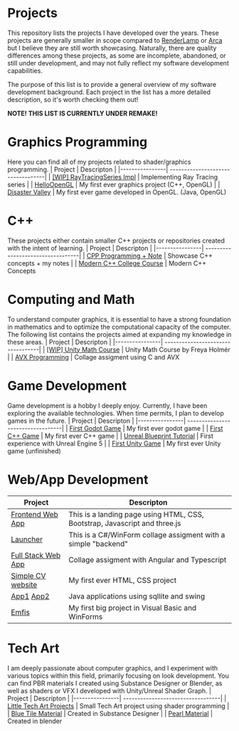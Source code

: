 # Projects

This repository lists the projects I have developed over the years. These projects are generally smaller in scope compared to [RenderLamp](https://github.com/martonban/RenderLamp) or [Arca](https://github.com/martonban/Arca) but I believe they are still worth showcasing. Naturally, there are quality differences among these projects, as some are incomplete, abandoned, or still under development, and may not fully reflect my software development capabilities.

The purpose of this list is to provide a general overview of my software development background. Each project in the list has a more detailed description, so it's worth checking them out!


**NOTE! THIS LIST IS CURRENTLY UNDER REMAKE!**

# Graphics Programming

Here you can find all of my projects related to shader/graphics programming.
| Project        | Descripton                      |
|----------------| ----------------------------------|
| [[WIP] RayTracingSeries Impl](https://github.com/martonban/RayTracingSeriesTutorials)       | Implementing Ray Tracing series            |
| [HelloOpenGL](https://github.com/martonban/HelloOpenGL)                                    | My first ever graphics project (C++, OpenGL)              |
| [Disaster Valley](https://github.com/martonban/Disaster_Valley)                            | My first ever game developed in OpenGL. (Java, OpenGL)     

# C++
These projects either contain smaller C++ projects or repositories created with the intent of learning.
| Project        | Descripton                      |
|----------------| ----------------------------------|
| [CPP Programming + Note](https://github.com/martonban/CPP_Programming)                            | Showcase C++ concepts + my notes            |
| [Modern C++ College Course](https://github.com/martonban/CppUniCourse)                            | Modern C++ Concepts       

# Computing and Math 
To understand computer graphics, it is essential to have a strong foundation in mathematics and to optimize the computational capacity of the computer. The following list contains the projects aimed at expanding my knowledge in these areas.
| Project        | Descripton                      |
|----------------| ----------------------------------|
| [[WIP] Unity Math Course](https://github.com/martonban/UnityMathCourse)                            | Unity Math Course by Freya Holmér |
| [AVX Programming](https://github.com/martonban/AVX_Programing_Uni)                                |  Collage assigment using C and AVX     

# Game Development 
Game development is a hobby I deeply enjoy. Currently, I have been exploring the available technologies. When time permits, I plan to develop games in the future.
| Project        | Descripton                      |
|----------------| ----------------------------------|
| [First Godot Game](https://github.com/martonban/FirstGodotGame)                                 | My first ever godot game                  |
| [First C++ Game](https://github.com/martonban/CPP_Fundamentals_Game_Programming_For_Beginners)  | My first ever C++ game                    |
| [Unreal Blueprint Tutorial](https://github.com/martonban/UnrealBlueprintTutorial)               | First experience with Unreal Engine 5     |
| [First Unity Game](https://github.com/martonban/UnityGameTutorial)                              | My first ever Unity game (unfinished)                    

# Web/App Development

| Project        | Descripton                      |
|----------------| ----------------------------------|
| [Frontend Web App](https://github.com/martonban/UniWebTechnologiesAssigment)       | This is a landing page using HTML, CSS, Bootstrap, Javascript and three.js                    |
| [Launcher](https://github.com/martonban/Launcher)                                 | This is a C#/WinForm collage assigment with a simple "backend"    |
| [Full Stack Web App](https://github.com/martonban/FullStackWebAppUniAssignment)   | Collage assigment with Angular and Typescript                     |
| [Simple CV website](https://github.com/martonban/SimpleCV_PortfolioProject)       | My first ever HTML, CSS project                                   |
| [App1](https://github.com/martonban/Uni_Java_Assignment) [App2](https://github.com/martonban/Uni_DBII_Assignment)        | Java applications using sqllite and swing                  |
| [Emfis](https://github.com/martonban/Emfis)                                       | My first big project in Visual Basic and WinForms                  |


# Tech Art
I am deeply passionate about computer graphics, and I experiment with various topics within this field, primarily focusing on look development. You can find PBR materials I created using Substance Designer or Blender, as well as shaders or VFX I developed with Unity/Unreal Shader Graph.
| Project        | Descripton                                                                                                                 |
|----------------| ----------------------------------|
| [Little Tech Art Projects](https://x.com/marton_ban/status/1858596984946643241)                  | Small Tech Art project using shader programming      |
| [Blue Tile Material](https://x.com/marton_ban/status/1858596984946643241)                        | Created in Substance Designer       |
| [Pearl Material](https://www.artstation.com/artwork/Ezw8z8)                                      | Created in blender

